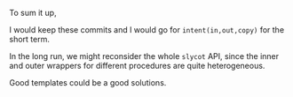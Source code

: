 To sum it up,

I would keep these commits and I would go for `intent(in,out,copy)` for the short term.

In the long run, we might reconsider the whole `slycot` API,
since the inner and outer wrappers for different procedures are quite heterogeneous.

Good templates could be a good solutions.